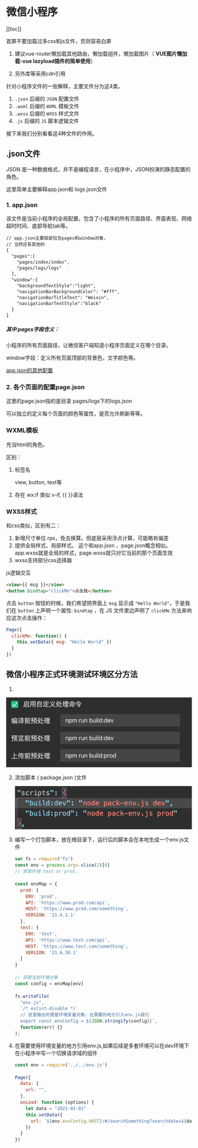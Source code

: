 # 微信小程序

[[toc]]

首屏不要加载过多css和js文件，否则容易白屏

1. 建议vue-router懒加载其他路由，懒加载组件，懒加载图片（ **VUE图片懒加载-vue lazyload插件的简单使用**）

2. 另外库等采用cdn引用

针对小程序文件的一些解释，主要文件分为这4类。

1. `.json` 后缀的 `JSON` 配置文件
2. `.wxml` 后缀的 `WXML` 模板文件
3. `.wxss` 后缀的 `WXSS` 样式文件
4. `.js` 后缀的 `JS` 脚本逻辑文件

接下来我们分别看看这4种文件的作用。

## .json文件

JSON 是一种数据格式，并不是编程语言，在小程序中，JSON扮演的静态配置的角色。

这里简单主要解释app.json和 logs.json文件

### 1. app.json

该文件是当前小程序的全局配置，包含了小程序的所有页面路径、界面表现、网络超时时间、底部导航tab等。

```
// app.json主要就是包含pages和window对象，
// 当然还有其他的
{
  "pages":[
    "pages/index/index",
    "pages/logs/logs"
  ],
  "window":{
    "backgroundTextStyle":"light",
    "navigationBarBackgroundColor": "#fff",
    "navigationBarTitleText": "Weixin",
    "navigationBarTextStyle":"black"
  }
}
```

##### 其中 pages字段含义：

小程序的所有页面路径，让微信客户端知道小程序页面定义在哪个目录。

window字段：定义所有页面顶部的背景色，文字颜色等。

[app.json的其他配置](https://developers.weixin.qq.com/miniprogram/dev/framework/config.html)

### 2. 各个页面的配置page.json

这里的page.json指的是目录 pages/logs下的logs.json 

可以独立的定义每个页面的颜色等属性，是否允许刷新等等。



### WXML模板

充当html的角色。

区别：

1. 标签名

   view, button, text等

2. 存在 wx:if 类似 v-if, {{ }}语法

### WXSS样式

和css类似，区别有二：

1. 新增尺寸单位 rpx，免去换算。但底层采用浮点计算，可能略有偏差
2. 提供全局样式、局部样式。 这个和app.json 、page.json概念相似。app.wxss就是全局的样式，page.wxss就只对它当前的那个页面生效
3. wxss支持部分css选择器

js逻辑交互

```html
<view>{{ msg }}</view>
<button bindtap="clickMe">点击我</button>
```

点击 `button` 按钮的时候，我们希望把界面上 `msg` 显示成 `"Hello World"`，于是我们在 `button` 上声明一个属性: `bindtap` ，在 JS 文件里边声明了 `clickMe` 方法来响应这次点击操作：

```js
Page({
  clickMe: function() {
    this.setData({ msg: "Hello World" })
  }
})
```


## 微信小程序正式环境测试环境区分方法

1. 

   ![package-json](./selfcommand.png)
   
2. 添加脚本 ( package.json )文件

   ![package-json](./package-json.png)

3. 编写一个打包脚本，放在根目录下，运行后的脚本会在本地生成一个env.js文件

   ```js
   var fs = require("fs")
   const env = process.argv.slice(2)[0]
   // 获取环境 test or prod..
   
   const envMap = {
     prod: {
       ENV: 'prod',
       API: 'https://www.prod.com/api',
       HOST: 'https://www.prod.com/something',
       VERSION: '21.6.1.1'
     },
     test: {
       ENV: 'test',
       API: 'https://www.test.com/api',
       HOST: 'https://www.test.com/something',
       VERSION: '21.6.30.1'
     }
   }
   
   // 获取当前环境对象
   const config = envMap[env]
   
   fs.writeFile(
     "env.js",
     `/* eslint-disable */
     // 这里输出的便是环境变量对象，在需要的地方引入env.js就行
     export const envConfig = ${JSON.stringify(config)}`,
     function(err) {}
   );
   ```

4. 在需要使用环境变量的地方引用env.js,如果后续是多套环境可以在dev环境下在小程序中写一个切换请求域的组件

   ```js
   const env = require('../../env.js')
   
   Page({
     data: {
       url: "",
     },
     onLoad: function (options) {
       let data = "2021-01-01"
       this.setData({
         url: `${env.envConfig.HOST}/#/searchSomething?searchdate=${data}`
       })
     }
   })
   ```

   